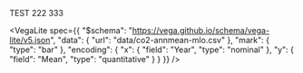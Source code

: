 TEST 222 333

<VegaLite
  spec={{
    "$schema": "https://vega.github.io/schema/vega-lite/v5.json",
    "data": {
      "url": "data/co2-annmean-mlo.csv"
    },
    "mark": {
      "type": "bar"
    },
    "encoding": {
      "x": {
        "field": "Year",
        "type": "nominal"
      },
      "y": {
        "field": "Mean",
        "type": "quantitative"
      }
    }
  }}
/>

